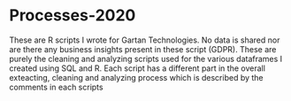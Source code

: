 # Processes-2020
These are R scripts I wrote for Gartan Technologies. No data is shared nor are there any business insights present in these script (GDPR). These are purely the cleaning and analyzing scripts used for the various dataframes I created using SQL and R.
Each script has a different part in the overall exteacting, cleaning and analyzing process which is described by the comments in each scripts
